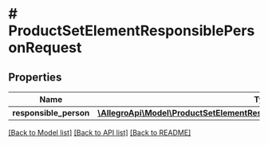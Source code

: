 # # ProductSetElementResponsiblePersonRequest

## Properties

Name | Type | Description | Notes
------------ | ------------- | ------------- | -------------
**responsible_person** | [**\AllegroApi\Model\ProductSetElementResponsiblePersonRequestResponsiblePerson**](ProductSetElementResponsiblePersonRequestResponsiblePerson.md) |  | [optional]

[[Back to Model list]](../../README.md#models) [[Back to API list]](../../README.md#endpoints) [[Back to README]](../../README.md)
